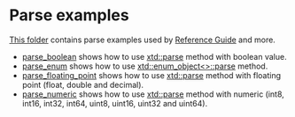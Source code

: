 # Parse examples

[This folder](.) contains parse examples used by [Reference Guide](https://codedocs.xyz/gammasoft71/xtd/) and more.

* [parse_boolean](parse_boolean/README.md) shows how to use [xtd::parse](https://codedocs.xyz/gammasoft71/xtd/group__xtd__core.html#gaf38b51b1a3c788f678bb6e89f7694ee4) method with boolean value.
* [parse_enum](parse_enum/README.md) shows how to use [xtd::enum_object<>::parse](https://codedocs.xyz/gammasoft71/xtd/classxtd_1_1enum__object_3_01std_1_1nullptr__t_01_4.html#a2ad0cf97016a5826ea31f86175c01991) method.
* [parse_floating_point](parse_floating_point/README.md) shows how to use [xtd::parse](https://codedocs.xyz/gammasoft71/xtd/group__xtd__core.html#gaf38b51b1a3c788f678bb6e89f7694ee4) method with floating point (float, double and decimal).
* [parse_numeric](parse_numeric/README.md) shows how to use [xtd::parse](https://codedocs.xyz/gammasoft71/xtd/group__xtd__core.html#gaf38b51b1a3c788f678bb6e89f7694ee4) method with numeric (int8, int16, int32, int64, uint8, uint16, uint32 and uint64).
